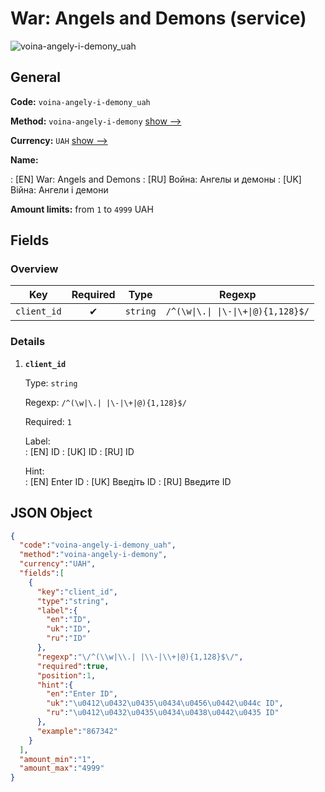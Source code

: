 
# War: Angels and Demons (service) 
![voina-angely-i-demony_uah](https://static.openfintech.io/payout_methods/voina-angely-i-demony_uah/logo.svg?w=400&c=v0.59.26#w24)  

## General 
 
**Code:** `voina-angely-i-demony_uah` 
 
**Method:** `voina-angely-i-demony` [show -->](/payout-methods/voina-angely-i-demony/) 
 
**Currency:** `UAH` [show -->](/currencies/UAH/) 
 
**Name:** 
 
:	[EN] War: Angels and Demons 
:	[RU] Война: Ангелы и демоны 
:	[UK] Війна: Ангели і демони 
 
**Amount limits:** from `1` to `4999` UAH 

## Fields 

### Overview 

|Key|Required|Type|Regexp| 
|:---:|:---:|:---:|:---:| 
|`client_id`|✔|`string`|`/^(\w\|\.\| \|\-\|\+\|@){1,128}$/`| 
 

### Details 
 
1. **`client_id`** 
 
	Type: `string` 
 
	Regexp: `/^(\w|\.| |\-|\+|@){1,128}$/` 
 
	Required: `1` 
 
	Label:  
	: [EN] ID 
	: [UK] ID 
	: [RU] ID 
 
	Hint:  
	: [EN] Enter ID 
	: [UK] Введіть ID 
	: [RU] Введите ID 
 

## JSON Object 

```json
{
  "code":"voina-angely-i-demony_uah",
  "method":"voina-angely-i-demony",
  "currency":"UAH",
  "fields":[
    {
      "key":"client_id",
      "type":"string",
      "label":{
        "en":"ID",
        "uk":"ID",
        "ru":"ID"
      },
      "regexp":"\/^(\\w|\\.| |\\-|\\+|@){1,128}$\/",
      "required":true,
      "position":1,
      "hint":{
        "en":"Enter ID",
        "uk":"\u0412\u0432\u0435\u0434\u0456\u0442\u044c ID",
        "ru":"\u0412\u0432\u0435\u0434\u0438\u0442\u0435 ID"
      },
      "example":"867342"
    }
  ],
  "amount_min":"1",
  "amount_max":"4999"
}
```  
